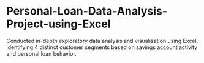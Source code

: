 # Personal-Loan-Data-Analysis-Project-using-Excel
Conducted in-depth exploratory data analysis and visualization using Excel, identifying 4 distinct customer segments based on savings account activity and personal loan behavior.
